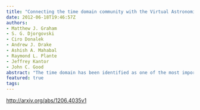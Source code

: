```yaml
---
title: "Connecting the time domain community with the Virtual Astronomical   Observatory"
date: 2012-06-18T19:46:57Z
authors:
- Matthew J. Graham
- S. G. Djorgovski
- Ciro Donalek
- Andrew J. Drake
- Ashish A. Mahabal
- Raymond L. Plante
- Jeffrey Kantor
- John C. Good
abstract: "The time domain has been identified as one of the most important areas of astronomical research for the next decade. The Virtual Observatory is in the vanguard with dedicated tools and services that enable and facilitate the discovery, dissemination and analysis of time domain data. These range in scope from rapid notifications of time-critical astronomical transients to annotating long-term variables with the latest modeling results. In this paper, we will review the prior art in these areas and focus on the capabilities that the VAO is bringing to bear in support of time domain science. In particular, we will focus on the issues involved with the heterogeneous collections of (ancillary) data associated with astronomical transients, and the time series characterization and classification tools required by the next generation of sky surveys, such as LSST and SKA."
featured: true
tags:
---
```

http://arxiv.org/abs/1206.4035v1